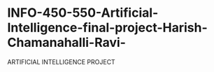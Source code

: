 # INFO-450-550-Artificial-Intelligence-final-project-Harish-Chamanahalli-Ravi-
ARTIFICIAL INTELLIGENCE PROJECT
